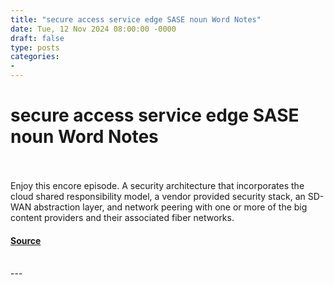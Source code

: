 ```yaml
---
title: "secure access service edge SASE noun Word Notes"
date: Tue, 12 Nov 2024 08:00:00 -0000
draft: false
type: posts
categories: 
- 
---
```

# secure access service edge SASE noun Word Notes

<br/>

<br/>
Enjoy this encore episode. A security architecture that incorporates the cloud shared responsibility model, a vendor provided security stack, an SD-WAN abstraction layer, and network peering with one or more of the big content providers and their associated fiber networks.

#### [Source](https://thecyberwire.com/podcasts/word-notes/57/notes)

<br/>
---
